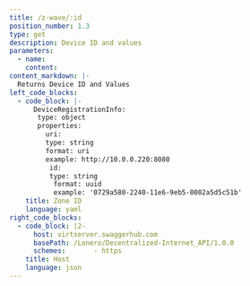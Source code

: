 ```yaml
---
title: /z-wave/:id
position_number: 1.3
type: get
description: Device ID and values
parameters:
  - name:
    content:
content_markdown: |-
  Returns Device ID and Values
left_code_blocks:
  - code_block: |-
      DeviceRegistrationInfo:
       type: object
       properties:
         uri:
         type: string
         format: uri
         example: http://10.0.0.220:8080
          id:
          type: string
           format: uuid
           example: '0729a580-2240-11e6-9eb5-0002a5d5c51b'      
    title: Zone ID
    language: yaml
right_code_blocks:
  - code_block: |2-
      host: virtserver.swaggerhub.com
      basePath: /Lonero/Decentralized-Internet_API/1.0.0
      schemes:       - https      
    title: Host
    language: json
---
```

